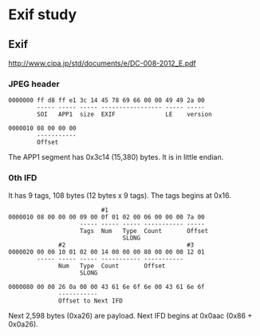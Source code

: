# Exif study

## Exif

http://www.cipa.jp/std/documents/e/DC-008-2012_E.pdf

### JPEG header

```
0000000 ff d8 ff e1 3c 14 45 78 69 66 00 00 49 49 2a 00
        ----- ----- ----- ----------------- ----- -----
        SOI   APP1  size  EXIF              LE    version

0000010 08 00 00 00
        -----------
        Offset
```

The APP1 segment has 0x3c14 (15,380) bytes. It is in little endian.

### 0th IFD

It has 9 tags, 108 bytes (12 bytes x 9 tags).
The tags begins at 0x16.

```
                          #1
0000010 08 00 00 00 09 00 0f 01 02 00 06 00 00 00 7a 00
                    ----- ----- ----- ----------- -----
                    Tags  Num   Type  Count       Offset
                                SLONG            
              #2                                  #3
0000020 00 00 10 01 02 00 14 00 00 00 80 00 00 00 12 01
        ----- ----- ----- ----------- -----------
              Num   Type  Count       Offset
                    SLONG
```


```
0000080 00 00 26 0a 00 00 43 61 6e 6f 6e 00 43 61 6e 6f
              -----------
              Offset to Next IFD
```

Next 2,598 bytes (0xa26) are payload.
Next IFD begins at 0x0aac (0x86 + 0x0a26).

